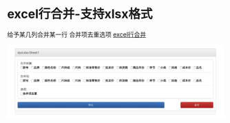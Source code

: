 # excel行合并-支持xlsx格式
给予某几列合并某一行
合并项去重选项
[excel行合并](http://excel.b2mp.cn)

![excel行合并示例](https://raw.githubusercontent.com/loufq/iOSOpenSourceGlance/f9e9e0b933b91811a53d3b87630cba03356d083a/resoure/excelRowJoin.png "excel行合并示例")
